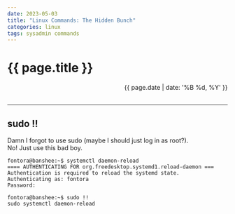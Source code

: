 ```yaml
---
date: 2023-05-03
title: "Linux Commands: The Hidden Bunch"
categories: linux
tags: sysadmin commands
---
```


# {{ page.title }}

<div style="text-align: right;">{{ page.date | date: '%B %d, %Y' }}</div><br />

---

## sudo &excl;&excl;

Damn I forgot to use sudo (maybe I should just log in as root?).\
No! Just use this bad boy.

```shell
fontora@banshee:~$ systemctl daemon-reload
==== AUTHENTICATING FOR org.freedesktop.systemd1.reload-daemon ===
Authentication is required to reload the systemd state.
Authenticating as: fontora
Password:

fontora@banshee:~$ sudo !!
sudo systemctl daemon-reload
```
